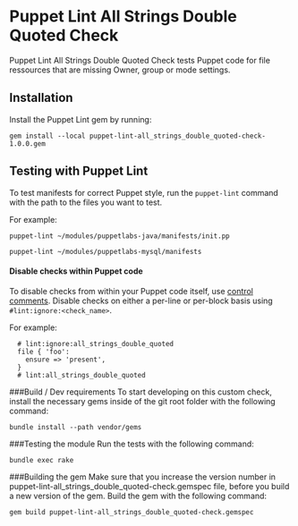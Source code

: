 # Puppet Lint All Strings Double Quoted Check

Puppet Lint All Strings Double Quoted Check tests Puppet code for file ressources that are missing Owner, group or mode settings. 


## Installation

Install the Puppet Lint gem by running:

```
gem install --local puppet-lint-all_strings_double_quoted-check-1.0.0.gem
```

## Testing with Puppet Lint

To test manifests for correct Puppet style, run the `puppet-lint` command with the path to the files you want to test.

For example:

```
puppet-lint ~/modules/puppetlabs-java/manifests/init.pp
```

```
puppet-lint ~/modules/puppetlabs-mysql/manifests
```

#### Disable checks within Puppet code

To disable checks from within your Puppet code itself, use [control comments](http://puppet-lint.com/controlcomments/). Disable checks on either a per-line or per-block basis using `#lint:ignore:<check_name>`.

For example:

```puppet
  # lint:ignore:all_strings_double_quoted
  file { 'foo':
    ensure => 'present',
  }
  # lint:all_strings_double_quoted
```


###Build / Dev requirements
To start developing on this custom check, install the necessary gems inside of the git root folder with the following command:

```
bundle install --path vendor/gems
```

###Testing the module
Run the tests with the following command:

```
bundle exec rake
```

###Building the gem
Make sure that you increase the version number in puppet-lint-all_strings_double_quoted-check.gemspec file, before you build a new version of the gem.
Build the gem with the following command:

```
gem build puppet-lint-all_strings_double_quoted-check.gemspec
```
